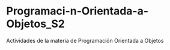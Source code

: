 # Programaci-n-Orientada-a-Objetos_S2
Actividades de la materia de Programación Orientada a Objetos
